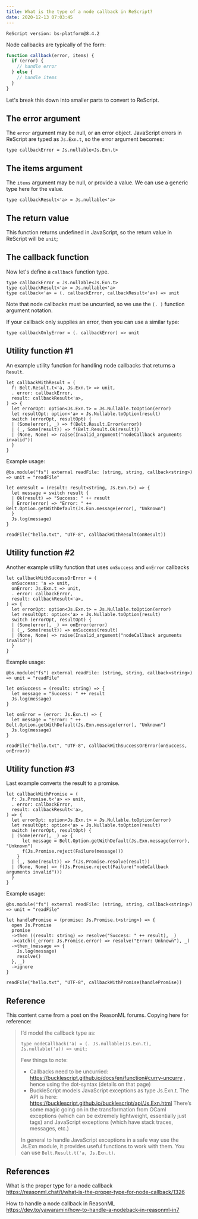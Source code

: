 ```yaml
---
title: What is the type of a node callback in ReScript?
date: 2020-12-13 07:03:45
---
```


```
ReScript version: bs-platform@8.4.2
```

Node callbacks are typically of the form:

```js
function callback(error, items) {
  if (error) {
    // handle error
  } else {
    // handle items
  }
}
```

Let's break this down into smaller parts to convert to ReScript.

## The error argument

The `error` argument may be null, or an error object. JavaScript errors in ReScript are typed as `Js.Exn.t`, so the error argument becomes:

```re
type callbackError = Js.nullable<Js.Exn.t>
```

## The items argument

The `items` argument may be null, or provide a value. We can use a generic type here for the value.

```re
type callbackResult<'a> = Js.nullable<'a>
```

## The return value

This function returns undefined in JavaScript, so the return value in ReScript will be `unit`;

## The callback function

Now let's define a `callback` function type.

```re
type callbackError = Js.nullable<Js.Exn.t>
type callbackResult<'a> = Js.nullable<'a>
type callback<'a> = (. callbackError, callbackResult<'a>) => unit
```

Note that node callbacks must be uncurried, so we use the `(. )` function argument notation.

If your callback only supplies an error, then you can use a similar type:

```re
type callbackOnlyError = (. callbackError) => unit
```

## Utility function #1

An example utility function for handling node callbacks that returns a `Result`.

```re
let callbackWithResult = (
  f: Belt.Result.t<'a, Js.Exn.t> => unit,
  . error: callbackError,
  result: callbackResult<'a>,
) => {
  let errorOpt: option<Js.Exn.t> = Js.Nullable.toOption(error)
  let resultOpt: option<'a> = Js.Nullable.toOption(result)
  switch (errorOpt, resultOpt) {
  | (Some(error), _) => f(Belt.Result.Error(error))
  | (_, Some(result)) => f(Belt.Result.Ok(result))
  | (None, None) => raise(Invalid_argument("nodeCallback arguments invalid"))
  }
}
```

Example usage:

```re
@bs.module("fs") external readFile: (string, string, callback<string>) => unit = "readFile"

let onResult = (result: result<string, Js.Exn.t>) => {
  let message = switch result {
  | Ok(result) => "Success: " ++ result
  | Error(error) => "Error: " ++ Belt.Option.getWithDefault(Js.Exn.message(error), "Unknown")
  }
  Js.log(message)
}

readFile("hello.txt", "UTF-8", callbackWithResult(onResult))
```

## Utility function #2

Another example utility function that uses `onSuccess` and `onError` callbacks

```re
let callbackWithSuccessOrError = (
  onSuccess: 'a => unit,
  onError: Js.Exn.t => unit,
  . error: callbackError,
  result: callbackResult<'a>,
) => {
  let errorOpt: option<Js.Exn.t> = Js.Nullable.toOption(error)
  let resultOpt: option<'a> = Js.Nullable.toOption(result)
  switch (errorOpt, resultOpt) {
  | (Some(error), _) => onError(error)
  | (_, Some(result)) => onSuccess(result)
  | (None, None) => raise(Invalid_argument("nodeCallback arguments invalid"))
  }
}
```

Example usage:

```re
@bs.module("fs") external readFile: (string, string, callback<string>) => unit = "readFile"

let onSuccess = (result: string) => {
  let message = "Success: " ++ result
  Js.log(message)
}

let onError = (error: Js.Exn.t) => {
  let message = "Error: " ++ Belt.Option.getWithDefault(Js.Exn.message(error), "Unknown")
  Js.log(message)
}

readFile("hello.txt", "UTF-8", callbackWithSuccessOrError(onSuccess, onError))
```

## Utility function #3

Last example converts the result to a promise.

```re
let callbackWithPromise = (
  f: Js.Promise.t<'a> => unit,
  . error: callbackError,
  result: callbackResult<'a>,
) => {
  let errorOpt: option<Js.Exn.t> = Js.Nullable.toOption(error)
  let resultOpt: option<'a> = Js.Nullable.toOption(result)
  switch (errorOpt, resultOpt) {
  | (Some(error), _) => {
      let message = Belt.Option.getWithDefault(Js.Exn.message(error), "Unknown")
      f(Js.Promise.reject(Failure(message)))
    }
  | (_, Some(result)) => f(Js.Promise.resolve(result))
  | (None, None) => f(Js.Promise.reject(Failure("nodeCallback arguments invalid")))
  }
}
```

Example usage:

```re
@bs.module("fs") external readFile: (string, string, callback<string>) => unit = "readFile"

let handlePromise = (promise: Js.Promise.t<string>) => {
  open Js.Promise
  promise
  ->then_((result: string) => resolve("Success: " ++ result), _)
  ->catch((_error: Js.Promise.error) => resolve("Error: Unknown"), _)
  ->then_(message => {
    Js.log(message)
    resolve()
  }, _)
  ->ignore
}

readFile("hello.txt", "UTF-8", callbackWithPromise(handlePromise))
```

## Reference

This content came from a post on the ReasonML forums. Copying here for reference:

> I’d model the callback type as:
>
> `type nodeCallback('a) = (. Js.nullable(Js.Exn.t), Js.nullable('a)) => unit;`
>
> Few things to note:
>
> - Callbacks need to be uncurried: https://bucklescript.github.io/docs/en/function#curry-uncurry , hence using the dot-syntax (details on that page)
> - BuckleScript models JavaScript exceptions as type Js.Exn.t. The API is here: https://bucklescript.github.io/bucklescript/api/Js.Exn.html
>   There’s some magic going on in the transformation from OCaml exceptions (which can be extremely lightweight, essentially just tags) and JavaScript exceptions (which have stack traces, messages, etc.)
>
> In general to handle JavaScript exceptions in a safe way use the Js.Exn module, it provides useful functions to work with them. You can use `Belt.Result.t('a, Js.Exn.t)`.

## References

What is the proper type for a node callback  
https://reasonml.chat/t/what-is-the-proper-type-for-node-callback/1326

How to handle a node callback in ReasonML  
https://dev.to/yawaramin/how-to-handle-a-nodeback-in-reasonml-in7
